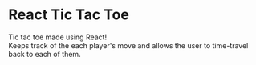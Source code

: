 # React Tic Tac Toe
Tic tac toe made using React!  
Keeps track of the each player's move and allows the user to time-travel back to each of them.  